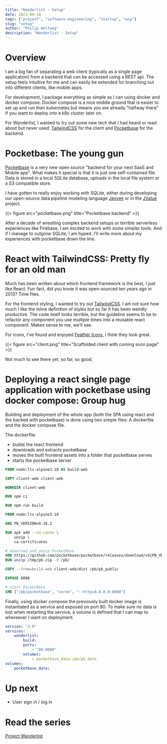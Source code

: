 ```yaml
---
title: "Wanderlist - Setup"
date: 2023-09-18
tags: ["project", "software-engineering", "startup", "wip"]
slug: "setup"
author: "Philip Heltweg"
description: "Wanderlist - Setup"
---
```


# Overview
I am a big fan of separating a web client (typically as a single page application) from a backend that can be accessed using a REST api. The setup feels intuitive for me and can easily be extended for branching out into different clients, like mobile apps.

For development, I package everything as simple as I can using docker and docker compose. Docker compose is a nice middle ground that is easier to set up and run than kubernetes but means you are already "halfway there" if you want to deploy into a k8s cluster later on.

For Wanderlist, I wanted to try out some new tech that I had heard or read about but never used: [TailwindCSS](https://tailwindcss.com/) for the client and [Pocketbase](https://pocketbase.io/) for the backend.

# Pocketbase: The young gun
[Pocketbase](https://pocketbase.io/) is a very new open source "backend for your next SaaS and Mobile app". What makes it special is that it is just one self-contained file. Data is stored in a local SQLite database, uploads in the local file system or a S3 compatible store.

I have gotten to really enjoy working with SQLite, either during developing our open-source data pipeline modeling language [Jayvee](https://jvalue.github.io/jayvee/) or in the [JValue](https://jvalue.org/) project.

{{< figure src="pocketbase.png" title="Pocketbase backend" >}}

After a decade of wrestling complex backend setups or terrible serverless experiences like Firebase, I am excited to work with some simpler tools. And if I manage to outgrow SQLite, I am hyped. I'll write more about my experiences with pocketbase down the line.

# React with TailwindCSS: Pretty fly for an old man
Much has been written about which frontend framework is the best, I just like React. Fun fact, did you know it was open-sourced ten years ago in 2013? Time flies.

For the frontend styling, I wanted to try out [TailwindCSS](https://tailwindcss.com/). I am not sure how much I like the inline definition of styles but so far it has been weirdly productive. The code itself looks terrible, but the guideline seems to be to refactor any component you use multiple times into a reusable react component. Makes sense to me, we'll see.

For icons, I've found and enjoyed [Feather Icons](https://feathericons.com/), I think they look great.

{{< figure src="client.png" title="Scaffolded client with coming soon page" >}}

Not much to see there yet, so far, so good.

# Deploying a react single page application with pocketbase using docker compose: Group hug
Building and deployment of the whole app (both the SPA using react and the backed with pocketbase) is done using two simple files: A dockerfile and the docker compose file.

The dockerfile:
- builds the react frontend
- downloads and extracts pocketbase
- moves the built frontend assets into a folder that pocketbase serves
- starts the pocketbase server

```dockerfile
FROM node:lts-alpine3.18 AS build-web

COPY client-web client-web

WORKDIR client-web

RUN npm ci

RUN npm run build

FROM node:lts-alpine3.18

ARG PB_VERSION=0.18.2

RUN apk add --no-cache \
    unzip \
    ca-certificates

# download and unzip PocketBase
ADD https://github.com/pocketbase/pocketbase/releases/download/v${PB_VERSION}/pocketbase_${PB_VERSION}_linux_amd64.zip /tmp/pb.zip
RUN unzip /tmp/pb.zip -d /pb/

COPY --from=build-web client-web/dist /pb/pb_public

EXPOSE 8080

# start PocketBase
CMD ["/pb/pocketbase", "serve", "--http=0.0.0.0:8080"]
```

Finally, using docker compose the previously built docker image is instantiated as a service and exposed on port 80. To make sure no data is lost when restarting the service, a volume is defined that I can map to whereever I want on deployment.

```yaml
version: "3.9"
services:
    wanderlist:
        build: .
        ports:
            - "80:8080"
        volumes:
            - pocketbase_data:/pb/pb_data
volumes:
    pocketbase_data:
```

# Up next
- User sign in / log in

# Read the series
[Project Wanderlist](/projects/wanderlist/)